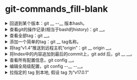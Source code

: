 <!-- markdownlint-disable MD033 MD037 -->
# git-commands_fill-blank

<details>
  <summary>回退到某个版本：git __ --__ 版本hash。</summary>
  <div>reset</div>
  <div>hard</div>
  <div>例子: git reset --hard 8ab3475</div>
</details>

<details>
  <summary>查看git的操作记录(相当于bash的history)：git __。</summary>
  <div>reflog</div>
</details>

<details>
  <summary>查看全部tag：git __。</summary>
  <div>tag</div>
</details>

<details>
  <summary>添加一个简单的tag：git __ tag名称。</summary>
  <div>tag</div>
  <div>例子：git tag v1.4</div>
</details>

<details>
  <summary>将tag“v1.4”推送到远程主机“origin”：git __ origin __。</summary>
  <div>push</div>
  <div>v1.4</div>
</details>

<details>
  <summary>将Index中的内容追加到最后的commit上，git add 后，git __ __。</summary>
  <div>commit</div>
  <div>--amend</div>
</details>

<details>
  <summary>查看所有配置信息，git config __。</summary>
  <div>--list</div>
</details>

<details>
  <summary>编辑全局级配置，git config --__ --__。</summary>
  <div>global</div>
  <div>edit</div>
</details>

<details>
  <summary>拉指定的 tag 到本地, 假设 tag 为“v17.0.1”</summary>
  <div>git fetch -unf origin v17.0.1:refs/tags/v17.0.1</div>
</details>
